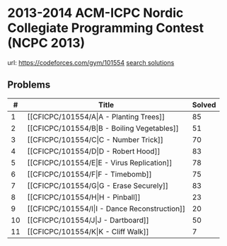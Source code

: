 # 2013-2014 ACM-ICPC Nordic Collegiate Programming Contest (NCPC 2013)

url: https://codeforces.com/gym/101554
[search solutions](https://www.google.com/search?q=Solution+OR+題解+2013-2014+ACM-ICPC+Nordic+Collegiate+Programming+Contest+(NCPC+2013))

## Problems

| # | Title | Solved |
| --- | --- | --- |
|1|[[CFICPC/101554/A\|A - Planting Trees]]|85|
|2|[[CFICPC/101554/B\|B - Boiling Vegetables]]|51|
|3|[[CFICPC/101554/C\|C - Number Trick]]|70|
|4|[[CFICPC/101554/D\|D - Robert Hood]]|83|
|5|[[CFICPC/101554/E\|E - Virus Replication]]|78|
|6|[[CFICPC/101554/F\|F - Timebomb]]|75|
|7|[[CFICPC/101554/G\|G - Erase Securely]]|83|
|8|[[CFICPC/101554/H\|H - Pinball]]|23|
|9|[[CFICPC/101554/I\|I - Dance Reconstruction]]|20|
|10|[[CFICPC/101554/J\|J - Dartboard]]|50|
|11|[[CFICPC/101554/K\|K - Cliff Walk]]|7|
